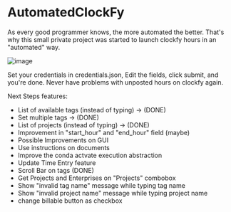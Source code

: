 # AutomatedClockFy

As every good programmer knows, the more automated the better. That's why this small private project was started to launch clockfy hours in an "automated" way.

![image](https://user-images.githubusercontent.com/17055626/165165709-c7a7dbea-e2d5-4e0d-ab81-327da9007665.png)

Set your credentials in credentials.json, Edit the fields, click submit, and you're done. Never have problems with unposted hours on clockfy again.

Next Steps features:
- List of available tags (instead of typing) -> (DONE)
- Set multiple tags -> (DONE)
- List of projects (instead of typing) -> (DONE)
- Improvement in "start_hour" and "end_hour" field (maybe)
- Possible Improvements on GUI
- Use instructions on documents
- Improve the conda actvate execution abstraction
- Update Time Entry feature
- Scroll Bar on tags (DONE)
- Get Projects and Enterprises on "Projects" combobox
- Show "invalid tag name" message while typing tag name
- Show "invalid project name" message while typing project name
- change billable button as checkbox